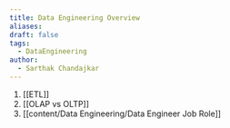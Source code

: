 ```yaml
---
title: Data Engineering Overview
aliases: 
draft: false
tags:
  - DataEngineering
author:
  - Sarthak Chandajkar
---
```

 1. [[ETL]]
 2. [[OLAP vs OLTP]]
 3. [[content/Data Engineering/Data Engineer Job Role]]


